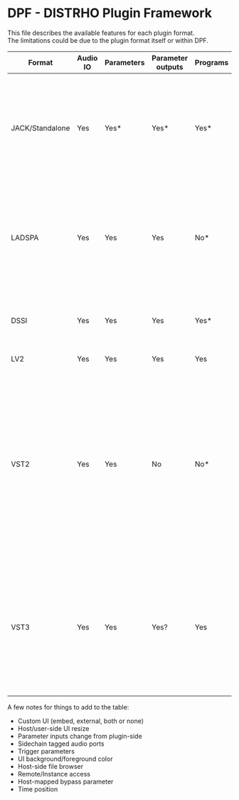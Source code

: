 # DPF - DISTRHO Plugin Framework

This file describes the available features for each plugin format.  
The limitations could be due to the plugin format itself or within DPF.

| Format | Audio IO | Parameters | Parameter outputs | Programs | States | UI->DSP sendNote | CV ports | MIDI input | MIDI output | Port groups | Special notes |
|--------|----------|------------|-------------------|----------|--------|------------------|----------|------------|-------------|-------------|---------------|
| JACK/Standalone | Yes | Yes* | Yes* | Yes* | Yes | Yes | Yes | Yes | Yes | Yes* | Parameters have programs mapped to MIDI CC, there is no generic plugin editor; Port groups as JACK metadata |
| LADSPA | Yes | Yes | Yes | No* | No | No | No | No | No | No | LADSPA only supports basic parameters and audio; Programs could be done via LRDF but not supported in DPF |
| DSSI | Yes | Yes | Yes | Yes* | Yes* | Yes | No | Yes | No | No | DSSI only supports States via UI, no "full state" possible |
| LV2 | Yes | Yes | Yes | Yes | Yes | Yes | Yes | Yes | Yes | Yes | Everything supported :) |
| VST2 | Yes | Yes | No | No* | Yes | Yes | No | Yes | Yes | Yes* | VST2 program support requires saving state of all programs in memory, which is very expensive and thus not done in DPF; Parameter groups are supported, but not for audio ports (per VST2 spec limitations) |
| VST3 | Yes | Yes | Yes? | Yes | Yes | Yes | NO* | Yes | Yes | No* | Not sure if parameter outputs work (aka "read-only" on VST3); CV ports do not support custom ranges, not implemented yet; Port groups not implemented yet |

A few notes for things to add to the table:
 - Custom UI (embed, external, both or none)
 - Host/user-side UI resize
 - Parameter inputs change from plugin-side
 - Sidechain tagged audio ports
 - Trigger parameters
 - UI background/foreground color
 - Host-side file browser
 - Remote/Instance access
 - Host-mapped bypass parameter
 - Time position
